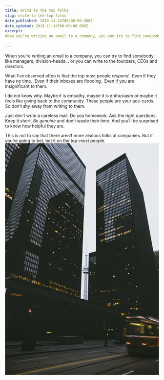 ```yaml
---
title: Write to the top folks
slug: write-to-the-top-folks
date_published: 2018-11-14T00:00:00.000Z
date_updated: 2018-11-14T00:00:00.000Z
excerpt: 
When you’re writing an email to a company, you can try to find somebody like managers, division-heads… or you can write to the founders…

---
```


When you’re writing an email to a company, you can try to find somebody like managers, division-heads… or you can write to the founders, CEOs and directors.

What I’ve observed often is that the top most people *respond*. 
Even if they have no time. 
Even if their inboxes are flooding. 
Even if you are insignificant to them.

I do not know why. Maybe it is empathy, maybe it is enthusiasm or maybe it feels like giving back to the community. These people are your ace-cards. So don’t shy away from writing to them.

Just don’t write a careless mail. Do you homework. Ask the right questions. Keep it short. *Be genuine* and don’t waste their time. And you’ll be surprised to know how helpful they are.

This is not to say that there aren’t more zealous folks at companies. But if you’re going to bet, bet it on the top-most people.
![](/assets/images/Write-to-the-top-folks/1-QaykX0MjC0k0Q-UGhbTxMQ.jpeg)
